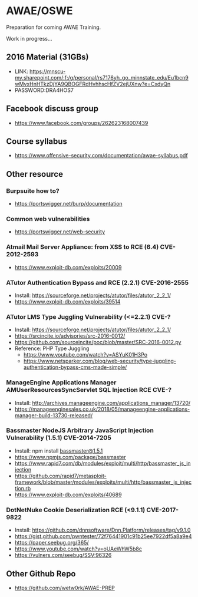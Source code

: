 # AWAE/OSWE

Preparation for coming AWAE Training. 

Work in progress...

## 2016 Material (31GBs)
- LINK: https://mnscu-my.sharepoint.com/:f:/g/personal/rs7176yh_go_minnstate_edu/Eu1bcn9wMvxHnHTkzDjYA9QBOGFRdHvhhscHfZV2ejUXnw?e=CxdyQn
- PASSWORD:DRA4HOS7

## Facebook discuss group
- https://www.facebook.com/groups/262623168007439

## Course syllabus
- https://www.offensive-security.com/documentation/awae-syllabus.pdf

## Other resource

### Burpsuite how to?
- https://portswigger.net/burp/documentation

### Common web vulnerabilities
- https://portswigger.net/web-security

### Atmail Mail Server Appliance: from XSS to RCE (6.4) CVE-2012-2593
- https://www.exploit-db.com/exploits/20009

### ATutor Authentication Bypass and RCE (2.2.1) CVE-2016-2555
- Install: https://sourceforge.net/projects/atutor/files/atutor_2_2_1/
- https://www.exploit-db.com/exploits/39514

### ATutor LMS Type Juggling Vulnerability (<=2.2.1) CVE-?
- Install: https://sourceforge.net/projects/atutor/files/atutor_2_2_1/
- https://srcincite.io/advisories/src-2016-0012/
- https://github.com/sourceincite/poc/blob/master/SRC-2016-0012.py
- Reference: PHP Type Juggling
  - https://www.youtube.com/watch?v=ASYuK01H3Po
  - https://www.netsparker.com/blog/web-security/type-juggling-authentication-bypass-cms-made-simple/

### ManageEngine Applications Manager AMUserResourcesSyncServlet SQL Injection RCE CVE-?
- Install: http://archives.manageengine.com/applications_manager/13720/
- https://manageenginesales.co.uk/2018/05/manageengine-applications-manager-build-13730-released/

### Bassmaster NodeJS Arbitrary JavaScript Injection Vulnerability (1.5.1) CVE-2014-7205
- Install: npm install bassmaster@1.5.1
- https://www.npmjs.com/package/bassmaster
- https://www.rapid7.com/db/modules/exploit/multi/http/bassmaster_js_injection
- https://github.com/rapid7/metasploit-framework/blob/master/modules/exploits/multi/http/bassmaster_js_injection.rb
- https://www.exploit-db.com/exploits/40689

### DotNetNuke Cookie Deserialization RCE (<9.1.1) CVE-2017-9822
- Install: https://github.com/dnnsoftware/Dnn.Platform/releases/tag/v9.1.0
- https://gist.github.com/pwntester/72f76441901c91b25ee7922df5a8a9e4
- https://paper.seebug.org/365/
- https://www.youtube.com/watch?v=oUAeWhW5b8c
- https://vulners.com/seebug/SSV:96326

## Other Github Repo
- https://github.com/wetw0rk/AWAE-PREP
